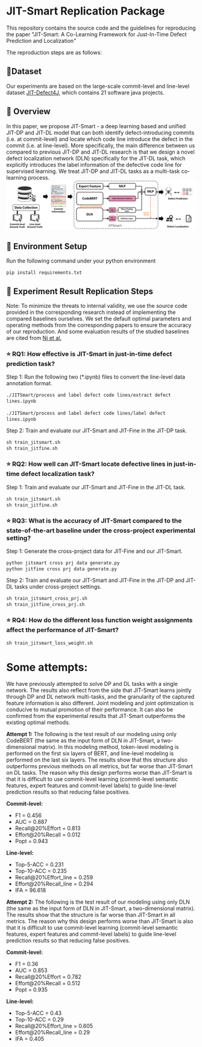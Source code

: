 # JIT-Smart Replication Package



This repository contains the source code and the guidelines for reproducing the paper "JIT-Smart: A Co-Learning Framework for Just-In-Time Defect Prediction and Localization"


The reproduction steps are as follows:

## 🚀Dataset
 Our experiments are based on the large-scale commit-level and line-level dataset [JIT-Defect4J](https://github.com/jacknichao/JIT-Fine), which contains 21 software java projects.




## 🚀 Overview
In this paper, we propose JIT-Smart - a deep learning based and unified JIT-DP and JIT-DL model that can both identify defect-introducing commits (i.e. at commit-level) and locate which code line introduce the defect in the commit (i.e. at line-level). More specifically, the main difference between us compared to previous JIT-DP and JIT-DL research is that we design a novel defect localization network (DLN) specifically for the JIT-DL task, which explicitly introduces the label information of the defective code line for supervised learning. We treat JIT-DP and JIT-DL tasks as a multi-task co-learning process.
![Overview](Overview.png)




## 🚀 Environment Setup



Run the following command under your python environment

```shell
pip install requirements.txt
```



## 🚀 Experiment Result Replication Steps

Note: To minimize the threats to internal validity, we use the source code provided in the corresponding research instead of implementing the compared baselines ourselves. We set the default optimal parameters and operating methods from the corresponding papers to ensure the accuracy of our reproduction. And some evaluation results of the studied baselines are cited from [Ni et al.](https://github.com/jacknichao/JIT-Fine)

### ⭐ RQ1: How effective is JIT-Smart in just-in-time defect prediction task?

Step 1: Run the following two (*.ipynb) files to convert the line-level data annotation format.
  ```shell
./JITSmart/process and label defect code lines/extract defect lines.ipynb

./JITSmart/process and label defect code lines/label defect lines.ipynb
  ```
Step 2: Train and evaluate our JIT-Smart and JIT-Fine in the JIT-DP task.
  ```shell
sh train_jitsmart.sh
sh train_jitfine.sh
  ```




### ⭐ RQ2: How well can JIT-Smart locate defective lines in just-in-time defect localization task?


Step 1: Train and evaluate our JIT-Smart and JIT-Fine in the JIT-DL task.
  ```shell
sh train_jitsmart.sh
sh train_jitfine.sh
  ```


### ⭐ RQ3: What is the accuracy of JIT-Smart compared to the state-of-the-art baseline under the cross-project experimental setting?


Step 1: Generate the cross-project data for JIT-Fine and our JIT-Smart.
  ```shell
python jitsmart cross prj data generate.py
python jitfine cross prj data generate.py
  ```


Step 2: Train and evaluate our JIT-Smart and JIT-Fine in the JIT-DP and JIT-DL tasks under cross-project settings.

  ```shell
sh train_jitsmart_cross_prj.sh
sh train_jitfine_cross_prj.sh
  ```

### ⭐ RQ4: How do the different loss function weight assignments affect the performance of JIT-Smart?



  ```shell
sh train_jitsmart_loss_weight.sh
  ```



# Some attempts:
We have previously attempted to solve DP and DL tasks with a single network. The results also reflect from the side that JIT-Smart learns jointly through DP and DL network multi-tasks, and the granularity of the captured feature information is also different. Joint modeling and joint optimization is conducive to mutual promotion of their performance. It can also be confirmed from the experimental results that JIT-Smart outperforms the existing optimal methods.

**Attempt 1:** The following is the test result of our modeling using only CodeBERT (the same as the input form of DLN in JIT-Smart, a two-dimensional matrix). In this modeling method, token-level modeling is performed on the first six layers of BERT, and line-level modeling is performed on the last six layers. The results show that this structure also outperforms previous methods on all metrics, but far worse than JIT-Smart on DL tasks. The reason why this design performs worse than JIT-Smart is that it is difficult to use commit-level learning (commit-level semantic features, expert features and commit-level labels) to guide line-level prediction results so that reducing false positives.
  
**Commit-level:**
- F1 = 0.456
- AUC = 0.887
- Recall@20%Effort = 0.813
- Effort@20%Recall = 0.012
- Popt = 0.943  

**Line-level:**
- Top-5-ACC = 0.231
- Top-10-ACC = 0.235
- Recall@20%Effort_line = 0.259
- Effort@20%Recall_line = 0.294
- IFA = 96.618

**Attempt 2:** The following is the test result of our modeling using only DLN (the same as the input form of DLN in JIT-Smart, a two-dimensional matrix). The results show that the structure is far worse than JIT-Smart in all metrics. The reason why this design performs worse than JIT-Smart is also that it is difficult to use commit-level learning (commit-level semantic features, expert features and commit-level labels) to guide line-level prediction results so that reducing false positives.

**Commit-level:**  
- F1 = 0.36
- AUC = 0.853
- Recall@20%Effort = 0.782
- Effort@20%Recall = 0.512
- Popt = 0.935  

**Line-level:**  
- Top-5-ACC = 0.43
- Top-10-ACC = 0.29
- Recall@20%Effort_line = 0.605
- Effort@20%Recall_line = 0.29
- IFA = 0.405

